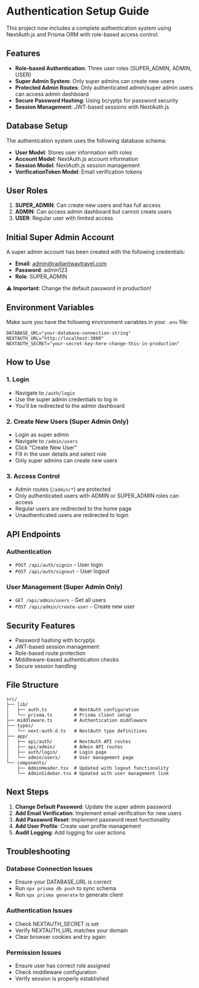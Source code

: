 # Authentication Setup Guide

This project now includes a complete authentication system using NextAuth.js and Prisma ORM with role-based access control.

## Features

- **Role-based Authentication**: Three user roles (SUPER_ADMIN, ADMIN, USER)
- **Super Admin System**: Only super admins can create new users
- **Protected Admin Routes**: Only authenticated admin/super admin users can access admin dashboard
- **Secure Password Hashing**: Using bcryptjs for password security
- **Session Management**: JWT-based sessions with NextAuth.js

## Database Setup

The authentication system uses the following database schema:

- **User Model**: Stores user information with roles
- **Account Model**: NextAuth.js account information
- **Session Model**: NextAuth.js session management
- **VerificationToken Model**: Email verification tokens

## User Roles

1. **SUPER_ADMIN**: Can create new users and has full access
2. **ADMIN**: Can access admin dashboard but cannot create users
3. **USER**: Regular user with limited access

## Initial Super Admin Account

A super admin account has been created with the following credentials:

- **Email**: admin@radiantwaytravel.com
- **Password**: admin123
- **Role**: SUPER_ADMIN

⚠️ **Important**: Change the default password in production!

## Environment Variables

Make sure you have the following environment variables in your `.env` file:

```env
DATABASE_URL="your-database-connection-string"
NEXTAUTH_URL="http://localhost:3000"
NEXTAUTH_SECRET="your-secret-key-here-change-this-in-production"
```

## How to Use

### 1. Login

- Navigate to `/auth/login`
- Use the super admin credentials to log in
- You'll be redirected to the admin dashboard

### 2. Create New Users (Super Admin Only)

- Login as super admin
- Navigate to `/admin/users`
- Click "Create New User"
- Fill in the user details and select role
- Only super admins can create new users

### 3. Access Control

- Admin routes (`/admin/*`) are protected
- Only authenticated users with ADMIN or SUPER_ADMIN roles can access
- Regular users are redirected to the home page
- Unauthenticated users are redirected to login

## API Endpoints

### Authentication

- `POST /api/auth/signin` - User login
- `POST /api/auth/signout` - User logout

### User Management (Super Admin Only)

- `GET /api/admin/users` - Get all users
- `POST /api/admin/create-user` - Create new user

## Security Features

- Password hashing with bcryptjs
- JWT-based session management
- Role-based route protection
- Middleware-based authentication checks
- Secure session handling

## File Structure

```
src/
├── lib/
│   ├── auth.ts          # NextAuth configuration
│   └── prisma.ts        # Prisma client setup
├── middleware.ts        # Authentication middleware
├── types/
│   └── next-auth.d.ts   # NextAuth type definitions
├── app/
│   ├── api/auth/        # NextAuth API routes
│   ├── api/admin/       # Admin API routes
│   ├── auth/login/      # Login page
│   └── admin/users/     # User management page
└── components/
    ├── AdminHeader.tsx  # Updated with logout functionality
    └── AdminSidebar.tsx # Updated with user management link
```

## Next Steps

1. **Change Default Password**: Update the super admin password
2. **Add Email Verification**: Implement email verification for new users
3. **Add Password Reset**: Implement password reset functionality
4. **Add User Profile**: Create user profile management
5. **Audit Logging**: Add logging for user actions

## Troubleshooting

### Database Connection Issues

- Ensure your DATABASE_URL is correct
- Run `npx prisma db push` to sync schema
- Run `npx prisma generate` to generate client

### Authentication Issues

- Check NEXTAUTH_SECRET is set
- Verify NEXTAUTH_URL matches your domain
- Clear browser cookies and try again

### Permission Issues

- Ensure user has correct role assigned
- Check middleware configuration
- Verify session is properly established
